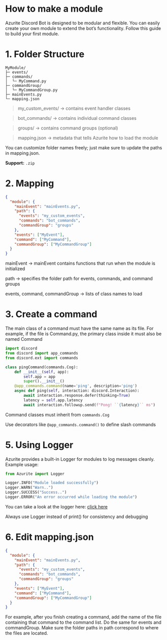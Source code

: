 # How to make a module
Azurite Discord Bot is designed to be modular and flexible. You can easily create your own module to extend the bot’s functionality. Follow this guide to build your first module.

# 1. Folder Structure


```commandline
MyModule/
├─ events/
├─ commands/
│  └─ MyCommand.py
├─ commandGroup/
│  └─ MyCommandGroup.py
├─ mainEvents.py
└─ mapping.json

```
> my_custom_events/ → contains event handler classes

> bot_commands/ → contains individual command classes

> groups/ → contains command groups (optional)

> mapping.json → metadata that tells Azurite how to load the module

You can customize folder names freely; just make sure to update the paths in mapping.json.

**Support:** ``.zip``

# 2. Mapping

```json
{
  "module": {
    "mainEvent": "mainEvents.py",
    "path": {
      "events": "my_custom_events",
      "commands": "bot_commands",
      "commandGroup": "groups"
    },
    "events": ["MyEvent"],
    "command": ["MyCommand"],
    "commandGroup": ["MyCommandGroup"]
  }
}
```
mainEvent -> mainEvent contains functions that run when the module is initialized

path -> specifies the folder path for events, commands, and command groups

events, command, commandGroup -> lists of class names to load

# 3. Create a command

The main class of a command must have the same name as its file. For example, if the file is Command.py, the primary class inside it must also be named Command

```py
import discord
from discord import app_commands
from discord.ext import commands

class pingCommand(commands.Cog):
    def __init__(self, app):
        self.app = app
        super().__init__()
    @app_commands.command(name='ping', description='ping')
    async def ping(self, interaction: discord.Interaction):
        await interaction.response.defer(thinking=True)
        latency = self.app.latency
        await interaction.followup.send(f"Pong! ``{latency}`` ms")
```
Command classes must inherit from ``commands.Cog``

Use decorators like ``@app_commands.command()`` to define slash commands

# 5. Using Logger
Azurite provides a built-in Logger for modules to log messages cleanly. Example usage:

```py
from Azurite import Logger

Logger.INFO("Module loaded successfully")
Logger.WARN("Warn..")
Logger.SUCCESS("Success..")
Logger.ERROR("An error occurred while loading the module")
```
You can take a look at the logger here: [click here](https://github.com/Notkenftr/Azurite/blob/main/Azurite/Logger.py)

Always use Logger instead of print() for consistency and debugging

# 6. Edit mapping.json

```json
{
  "module": {
    "mainEvent": "mainEvents.py",
    "path": {
      "events": "my_custom_events",
      "commands": "bot_commands",
      "commandGroup": "groups"
    },
    "events": ["MyEvent"],
    "command": ["MyCommand"],
    "commandGroup": ["MyCommandGroup"]
  }
}
```
For example, after you finish creating a command, add the name of the file containing that command to the command list. Do the same for events and commandGroup. Make sure the folder paths in path correspond to where the files are located.

